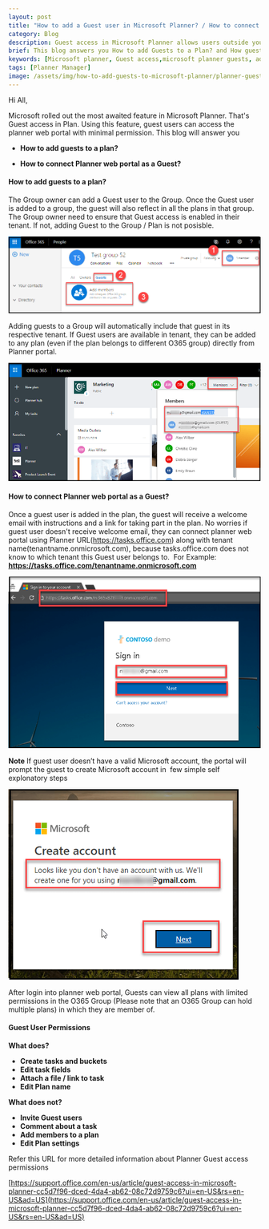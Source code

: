 ```yaml
---
layout: post
title: "How to add a Guest user in Microsoft Planner? / How to connect Microsoft Planner portal as a Guest?"
category: Blog
description: Guest access in Microsoft Planner allows users outside your organization to take part in Planner
brief: This blog answers you How to add Guests to a Plan? and How guests can access Planner?
keywords: [Microsoft planner, Guest access,microsoft planner guests, add guests to planner]
tags: [Planner Manager]
image: /assets/img/how-to-add-guests-to-microsoft-planner/planner-guest-access-banner.PNG
---
```


Hi All,

 Microsoft rolled out the most awaited feature in Microsoft Planner.
That's Guest access in Plan. Using this feature, guest users can access
the planner web portal with minimal permission. This blog will answer
you

- **How to add guests to a plan?**

- **How to connect Planner web portal as a Guest?**

 #### How to add guests to a plan? 

 The Group owner can add a Guest user to the Group. Once the Guest user
is added to a group, the guest will also reflect in all the plans in
that group. The Group owner need to ensure that Guest access is enabled
in their tenant. If not, adding Guest to the Group / Plan is not
posisble. 

 ![](/assets/img/how-to-add-guests-to-microsoft-planner/add-guests-in-office365-group.png)

 Adding guests to a Group will automatically include that guest in its
respective tenant. If Guest users are available in tenant, they can be
added to any plan (even if the plan belongs to different O365 group)
directly from Planner portal. 

 ![](/assets/img/how-to-add-guests-to-microsoft-planner/add-guests-in-microsoft-planner.png)

#### How to connect Planner web portal as a Guest? 

Once a guest user is added in the plan, the guest will receive a welcome
email with instructions and a link for taking part in the plan. No
worries if guest user doesn't receive welcome email, they can connect
planner web portal using Planner URL(https://tasks.office.com) along
with tenant name(tenantname.onmicrosoft.com), because tasks.office.com
does not know to which tenant this Guest user belongs to.  
For Example: **https://tasks.office.com/tenantname.onmicrosoft.com**

![](/assets/img/how-to-add-guests-to-microsoft-planner/access-planner-portal-as-a-guest.png)

**Note** If guest user doesn’t have a valid Microsoft account, the
portal will prompt the guest to create Microsoft account in  few simple
self explonatory steps

![](/assets/img/how-to-add-guests-to-microsoft-planner/create-microsoft-account.png)

After login into planner web portal, Guests can view all plans with
limited permissions in the O365 Group (Please note that an O365 Group
can hold multiple plans) in which they are member of.

#### Guest User Permissions 
 **What does?**
-  **Create tasks and buckets**
-  **Edit task fields**
-  **Attach a file / link to task**
-  **Edit Plan name**

 **What does not?**
-  **Invite Guest users**
-  **Comment about a task**
-  **Add members to a plan**
-  **Edit Plan settings**

Refer this URL for more detailed information about Planner Guest access
permissions

[https://support.office.com/en-us/article/guest-access-in-microsoft-planner-cc5d7f96-dced-4da4-ab62-08c72d9759c6?ui=en-US&rs=en-US&ad=US](https://support.office.com/en-us/article/guest-access-in-microsoft-planner-cc5d7f96-dced-4da4-ab62-08c72d9759c6?ui=en-US&rs=en-US&ad=US)


